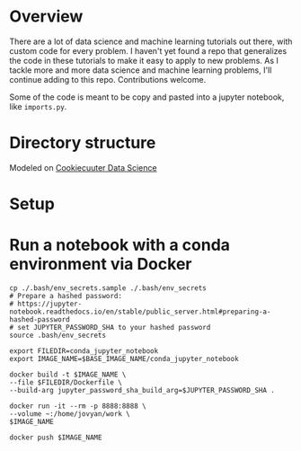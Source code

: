 # Overview
There are a lot of data science and machine learning tutorials out there, with custom code for every problem. I haven't
yet found a repo that generalizes the code in these tutorials to make it easy to apply to new problems. As I tackle
more and more data science and machine learning problems, I'll continue adding to this repo. Contributions welcome.

Some of the code is meant to be copy and pasted into a jupyter notebook, like `imports.py`.

# Directory structure
Modeled on [Cookiecuuter Data Science](https://drivendata.github.io/cookiecutter-data-science/#directory-structure)

# Setup
# Run a notebook with a conda environment via Docker
```
cp ./.bash/env_secrets.sample ./.bash/env_secrets
# Prepare a hashed password:
# https://jupyter-notebook.readthedocs.io/en/stable/public_server.html#preparing-a-hashed-password
# set JUPYTER_PASSWORD_SHA to your hashed password
source .bash/env_secrets

export FILEDIR=conda_jupyter_notebook
export IMAGE_NAME=$BASE_IMAGE_NAME/conda_jupyter_notebook

docker build -t $IMAGE_NAME \
--file $FILEDIR/Dockerfile \
--build-arg jupyter_password_sha_build_arg=$JUPYTER_PASSWORD_SHA .

docker run -it --rm -p 8888:8888 \
--volume ~:/home/jovyan/work \
$IMAGE_NAME

docker push $IMAGE_NAME
```
